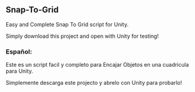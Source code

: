 ## Snap-To-Grid
Easy and Complete Snap To Grid script for Unity.

Simply download this project and open with Unity for testing!

### Español:
Este es un script facil y completo para Encajar Objetos en una cuadricula para Unity.

Simplemente descarga este projecto y abrelo con Unity para probarlo!


